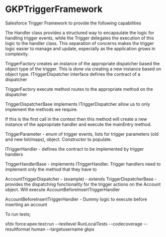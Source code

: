 
# GKPTriggerFramework

Salesforce Trigger Framework to provide the following capabilities

The Handler class provides a structured way to encapsulate the logic for handling  trigger events, while the Trigger delegates the execution of this logic to the handler class. 
This separation of concerns makes the trigger logic easier to manage and update, especially as the application grows in complexity.

TriggerFactory creates an instance of the appropriate dispatcher based the object type of the trigger. This is done via creating a new instance based on object type. ITriggerDispatcher interface defines the contract of a dispatcher

TriggerFactory execute method routes to the appropriate method on the dispatcher

TriggerDispatcherBase implements ITriggerDispatcher allow us to only implement the methods we require. 

If this is the first call in the context then this method will create a new instance of the appropriate handler and execute the mainEntry method. 

TriggerParameter - enum of trigger events, lists for trigger parameters (old and new list/maps), object. Constructor to populate.

ITriggerHandler - defines the contract to be implemented by trigger handlers

TriggerHandlerBase - implements ITriggerHandler. Trigger handlers need to implement only the method that they have to

AccountTriggerDispatcher - (example) - extends TriggerDispatcherBase - provides the dispatching functionality for the trigger actions 
on the Account object. Will execute AccountBeforeInsertTriggerHandler

AccountBeforeInsertTriggerHandler - Dummy logic to execute before inserting an account


To run tests;

sfdx force:apex:test:run --testlevel RunLocalTests --codecoverage --resultformat human --targetusername gkps
